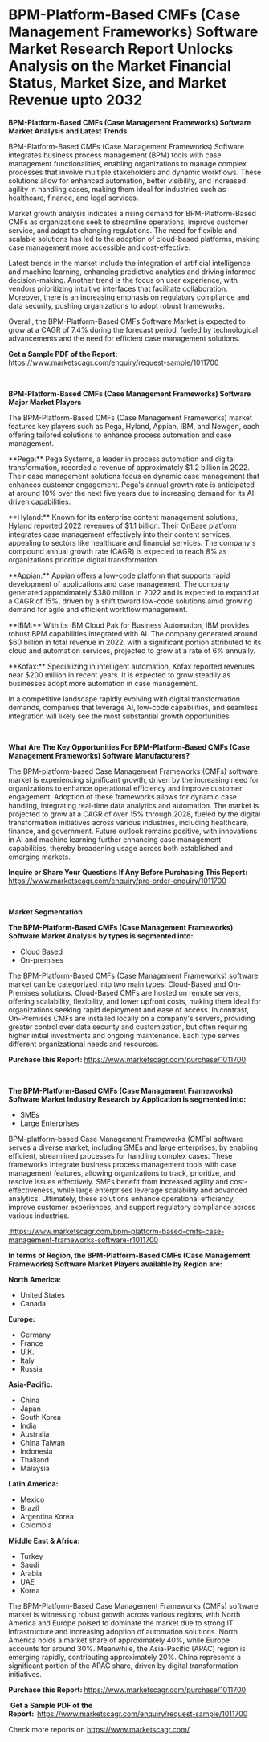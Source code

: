 <p><h1>BPM-Platform-Based CMFs (Case Management Frameworks) Software Market Research Report Unlocks Analysis on the Market Financial Status, Market Size, and Market Revenue upto 2032</h1></p><p><strong>BPM-Platform-Based CMFs (Case Management Frameworks) Software Market Analysis and Latest Trends</strong></p>
<p><p>BPM-Platform-Based CMFs (Case Management Frameworks) Software integrates business process management (BPM) tools with case management functionalities, enabling organizations to manage complex processes that involve multiple stakeholders and dynamic workflows. These solutions allow for enhanced automation, better visibility, and increased agility in handling cases, making them ideal for industries such as healthcare, finance, and legal services.</p><p>Market growth analysis indicates a rising demand for BPM-Platform-Based CMFs as organizations seek to streamline operations, improve customer service, and adapt to changing regulations. The need for flexible and scalable solutions has led to the adoption of cloud-based platforms, making case management more accessible and cost-effective.</p><p>Latest trends in the market include the integration of artificial intelligence and machine learning, enhancing predictive analytics and driving informed decision-making. Another trend is the focus on user experience, with vendors prioritizing intuitive interfaces that facilitate collaboration. Moreover, there is an increasing emphasis on regulatory compliance and data security, pushing organizations to adopt robust frameworks.</p><p>Overall, the BPM-Platform-Based CMFs Software Market is expected to grow at a CAGR of 7.4% during the forecast period, fueled by technological advancements and the need for efficient case management solutions.</p></p>
<p><strong>Get a Sample PDF of the Report:&nbsp;</strong> <a href="https://www.marketscagr.com/enquiry/request-sample/1011700?utm_campaign=2959&utm_medium=2&utm_source=Github&utm_content=ia&utm_term=11032025&utm_id=bpm-platform-based-cmfs-case-management-frameworks-software">https://www.marketscagr.com/enquiry/request-sample/1011700</a></p>
<p>&nbsp;</p>
<p><strong>BPM-Platform-Based CMFs (Case Management Frameworks) Software Major Market Players</strong></p>
<p><p>The BPM-Platform-Based CMFs (Case Management Frameworks) market features key players such as Pega, Hyland, Appian, IBM, and Newgen, each offering tailored solutions to enhance process automation and case management.</p><p>**Pega:** Pega Systems, a leader in process automation and digital transformation, recorded a revenue of approximately $1.2 billion in 2022. Their case management solutions focus on dynamic case management that enhances customer engagement. Pega's annual growth rate is anticipated at around 10% over the next five years due to increasing demand for its AI-driven capabilities.</p><p>**Hyland:** Known for its enterprise content management solutions, Hyland reported 2022 revenues of $1.1 billion. Their OnBase platform integrates case management effectively into their content services, appealing to sectors like healthcare and financial services. The company's compound annual growth rate (CAGR) is expected to reach 8% as organizations prioritize digital transformation.</p><p>**Appian:** Appian offers a low-code platform that supports rapid development of applications and case management. The company generated approximately $380 million in 2022 and is expected to expand at a CAGR of 15%, driven by a shift toward low-code solutions amid growing demand for agile and efficient workflow management.</p><p>**IBM:** With its IBM Cloud Pak for Business Automation, IBM provides robust BPM capabilities integrated with AI. The company generated around $60 billion in total revenue in 2022, with a significant portion attributed to its cloud and automation services, projected to grow at a rate of 6% annually.</p><p>**Kofax:** Specializing in intelligent automation, Kofax reported revenues near $200 million in recent years. It is expected to grow steadily as businesses adopt more automation in case management. </p><p>In a competitive landscape rapidly evolving with digital transformation demands, companies that leverage AI, low-code capabilities, and seamless integration will likely see the most substantial growth opportunities.</p></p>
<p>&nbsp;</p>
<p><strong>What Are The Key Opportunities For BPM-Platform-Based CMFs (Case Management Frameworks) Software Manufacturers?</strong></p>
<p><p>The BPM-platform-based Case Management Frameworks (CMFs) software market is experiencing significant growth, driven by the increasing need for organizations to enhance operational efficiency and improve customer engagement. Adoption of these frameworks allows for dynamic case handling, integrating real-time data analytics and automation. The market is projected to grow at a CAGR of over 15% through 2028, fueled by the digital transformation initiatives across various industries, including healthcare, finance, and government. Future outlook remains positive, with innovations in AI and machine learning further enhancing case management capabilities, thereby broadening usage across both established and emerging markets.</p></p>
<p><strong>Inquire or Share Your Questions If Any Before Purchasing This Report:</strong> <a href="https://www.marketscagr.com/enquiry/pre-order-enquiry/1011700?utm_campaign=2959&utm_medium=2&utm_source=Github&utm_content=ia&utm_term=11032025&utm_id=bpm-platform-based-cmfs-case-management-frameworks-software">https://www.marketscagr.com/enquiry/pre-order-enquiry/1011700</a></p>
<p>&nbsp;</p>
<p><strong>Market Segmentation</strong></p>
<p><strong>The BPM-Platform-Based CMFs (Case Management Frameworks) Software Market Analysis by types is segmented into:</strong></p>
<p><ul><li>Cloud Based</li><li>On-premises</li></ul></p>
<p><p>The BPM-Platform-Based CMFs (Case Management Frameworks) software market can be categorized into two main types: Cloud-Based and On-Premises solutions. Cloud-Based CMFs are hosted on remote servers, offering scalability, flexibility, and lower upfront costs, making them ideal for organizations seeking rapid deployment and ease of access. In contrast, On-Premises CMFs are installed locally on a company's servers, providing greater control over data security and customization, but often requiring higher initial investments and ongoing maintenance. Each type serves different organizational needs and resources.</p></p>
<p><strong>Purchase this Report:&nbsp;</strong><a href="https://www.marketscagr.com/purchase/1011700?utm_campaign=2959&utm_medium=2&utm_source=Github&utm_content=ia&utm_term=11032025&utm_id=bpm-platform-based-cmfs-case-management-frameworks-software">https://www.marketscagr.com/purchase/1011700</a></p>
<p>&nbsp;</p>
<p><strong>The BPM-Platform-Based CMFs (Case Management Frameworks) Software Market Industry Research by Application is segmented into:</strong></p>
<p><ul><li>SMEs</li><li>Large Enterprises</li></ul></p>
<p><p>BPM-platform-based Case Management Frameworks (CMFs) software serves a diverse market, including SMEs and large enterprises, by enabling efficient, streamlined processes for handling complex cases. These frameworks integrate business process management tools with case management features, allowing organizations to track, prioritize, and resolve issues effectively. SMEs benefit from increased agility and cost-effectiveness, while large enterprises leverage scalability and advanced analytics. Ultimately, these solutions enhance operational efficiency, improve customer experiences, and support regulatory compliance across various industries.</p></p>
<p><a href="https://www.marketscagr.com/bpm-platform-based-cmfs-case-management-frameworks-software-r1011700?utm_campaign=2959&utm_medium=2&utm_source=Github&utm_content=ia&utm_term=11032025&utm_id=bpm-platform-based-cmfs-case-management-frameworks-software">&nbsp;https://www.marketscagr.com/bpm-platform-based-cmfs-case-management-frameworks-software-r1011700</a></p>
<p><strong>In terms of Region, the BPM-Platform-Based CMFs (Case Management Frameworks) Software Market Players available by Region are:</strong></p>
<p>
    <p> <strong> North America: </strong>
        <ul>
            <li>United States</li>
            <li>Canada</li>
        </ul>
        </p> 
    <p> <strong> Europe: </strong>
        <ul>
            <li>Germany</li>
            <li>France</li>
            <li>U.K.</li>
            <li>Italy</li>
            <li>Russia</li>
        </ul>
        </p> 
    <p> <strong> Asia-Pacific: </strong>
        <ul>
            <li>China</li>
            <li>Japan</li>
            <li>South Korea</li>
            <li>India</li>
            <li>Australia</li>
            <li>China Taiwan</li>
            <li>Indonesia</li>
            <li>Thailand</li>
            <li>Malaysia</li>
        </ul>
        </p> 
    <p> <strong> Latin America: </strong>
        <ul>
            <li>Mexico</li>
            <li>Brazil</li>
            <li>Argentina Korea</li>
            <li>Colombia</li>
        </ul>
        </p> 
    <p> <strong> Middle East & Africa: </strong>
        <ul>
            <li>Turkey</li>
            <li>Saudi</li>
            <li>Arabia</li>
            <li>UAE</li>
            <li>Korea</li>
        </ul>
    </p>
    </p>
<p><p>The BPM-Platform-Based Case Management Frameworks (CMFs) software market is witnessing robust growth across various regions, with North America and Europe poised to dominate the market due to strong IT infrastructure and increasing adoption of automation solutions. North America holds a market share of approximately 40%, while Europe accounts for around 30%. Meanwhile, the Asia-Pacific (APAC) region is emerging rapidly, contributing approximately 20%. China represents a significant portion of the APAC share, driven by digital transformation initiatives.</p></p>
<p><strong>Purchase this Report: </strong><a href="https://www.marketscagr.com/purchase/1011700?utm_campaign=2959&utm_medium=2&utm_source=Github&utm_content=ia&utm_term=11032025&utm_id=bpm-platform-based-cmfs-case-management-frameworks-software">https://www.marketscagr.com/purchase/1011700</a></p>
<p>&nbsp;<strong>Get a Sample PDF of the Report:&nbsp;&nbsp;</strong><a href="https://www.marketscagr.com/enquiry/request-sample/1011700?utm_campaign=2959&utm_medium=2&utm_source=Github&utm_content=ia&utm_term=11032025&utm_id=bpm-platform-based-cmfs-case-management-frameworks-software">https://www.marketscagr.com/enquiry/request-sample/1011700</a></p>
<p><strong></strong></p>
<p>Check more reports on <a href="https://www.marketscagr.com/?utm_campaign=2959&utm_medium=2&utm_source=Github&utm_content=ia&utm_term=11032025&utm_id=bpm-platform-based-cmfs-case-management-frameworks-software">https://www.marketscagr.com/</a></p>